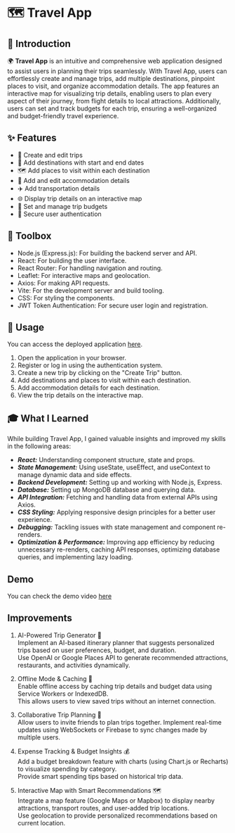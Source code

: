 # 🗺️ Travel App

## 🌟 Introduction

🌍 **Travel App** is an intuitive and comprehensive web application designed to assist users in planning their trips seamlessly. With Travel App, users can effortlessly create and manage trips, add multiple destinations, pinpoint places to visit, and organize accommodation details. The app features an interactive map for visualizing trip details, enabling users to plan every aspect of their journey, from flight details to local attractions. Additionally, users can set and track budgets for each trip, ensuring a well-organized and budget-friendly travel experience.

## ✨ Features

- 📝 Create and edit trips
- 📍 Add destinations with start and end dates
- 🗺️ Add places to visit within each destination
- 🏨 Add and edit accommodation details
- ✈️ Add transportation details
- 🌐 Display trip details on an interactive map
- 💸 Set and manage trip budgets
- 🔐 Secure user authentication

## 🧰 Toolbox

* Node.js (Express.js): For building the backend server and API.
* React: For building the user interface.
* React Router: For handling navigation and routing.
* Leaflet: For interactive maps and geolocation.
* Axios: For making API requests.
* Vite: For the development server and build tooling.
* CSS: For styling the components.
* JWT Token Authentication: For secure user login and registration.

## 🚀 Usage

You can access the deployed application [here](https://travel-app-client-tau.vercel.app/).

1. Open the application in your browser.
2. Register or log in using the authentication system.
3. Create a new trip by clicking on the "Create Trip" button.
4. Add destinations and places to visit within each destination.
5. Add accommodation details for each destination.
6. View the trip details on the interactive map.

## 🎓 What I Learned

While building Travel App, I gained valuable insights and improved my skills in the following areas:

* ***React:*** Understanding component structure, state and props.
* ***State Management:*** Using useState, useEffect, and useContext to manage dynamic data and side effects.
* ***Backend Development:*** Setting up and working with Node.js, Express.
* ***Database:*** Setting up MongoDB database and querying data.
* ***API Integration:*** Fetching and handling data from external APIs using Axios.
* ***CSS Styling:*** Applying responsive design principles for a better user experience.
* ***Debugging:*** Tackling issues with state management and component re-renders.
* ***Optimization & Performance:*** Improving app efficiency by reducing unnecessary re-renders, caching API responses, optimizing database queries, and implementing lazy loading.

## Demo
You can check the demo video [here](https://www.loom.com/share/14c95bb541ad4081a21f663cc885367a?sid=940583ee-0c6f-4c42-9ff2-733e508e0cc7)

## Improvements
1. AI-Powered Trip Generator 🤖 <br>
Implement an AI-based itinerary planner that suggests personalized trips based on user preferences, budget, and duration. <br>
Use OpenAI or Google Places API to generate recommended attractions, restaurants, and activities dynamically.

2. Offline Mode & Caching 📶 <br>
Enable offline access by caching trip details and budget data using Service Workers or IndexedDB. <br>
This allows users to view saved trips without an internet connection.

3. Collaborative Trip Planning 👥 <br>
Allow users to invite friends to plan trips together.
Implement real-time updates using WebSockets or Firebase to sync changes made by multiple users. <br>

4. Expense Tracking & Budget Insights 💰 <br>
Add a budget breakdown feature with charts (using Chart.js or Recharts) to visualize spending by category. <br>
Provide smart spending tips based on historical trip data.

5. Interactive Map with Smart Recommendations 🗺️ <br>
Integrate a map feature (Google Maps or Mapbox) to display nearby attractions, transport routes, and user-added trip locations. <br>
Use geolocation to provide personalized recommendations based on current location.
